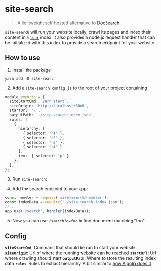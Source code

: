 # site-search

> A lightweight self-hosted alternative to [DocSearch](https://docsearch.algolia.com/).

`site-search` will run your website locally, crawl its pages and index their content in a [`lunr`](https://www.npmjs.com/package/lunr) index. It also provides a node.js request handler that can be initialized with this index to provide a search endpoint for your website.

## How to use

1. Install the package

```
yarn add -D site-search
```

2. Add a `site-search.config.js` to the root of your project containing

```ts
module.exports = {
  siteStartCmd: `yarn start`,
  siteOrigin: 'http://localhost:3000',
  startUrl: '/',
  outputPath: './site-search-index.json',
  rules: [
    {
      hierarchy: [
        { selector: 'h1' },
        { selector: 'h2' },
        { selector: 'h3' },
        { selector: 'h4' },
      ],
      text: { selector: 'p' },
    },
  ],
};
```

3. Run `site-search`:

4. Add the search endpoint to your app:

```ts
const handler = require('site-search/handler');
const indexData = require('./site-search-index.json');
// ...
app.use('/search', handler(indexData));
```

5. Now you can use `/search?q=foo` to find document matching "foo"

## Config

**`siteStartCmd`**: Command that should be run to start your website
**`siteOrigin`**: Url of where the running website can be reached
**`startUrl`**: Url where crawling should start
**`outputPath`**: Where to store the resulting index data
**`rules`**: Rules to extract hierarchy. A bit similar to [how Algolia does it](https://docsearch.algolia.com/docs/how-do-we-build-an-index)

